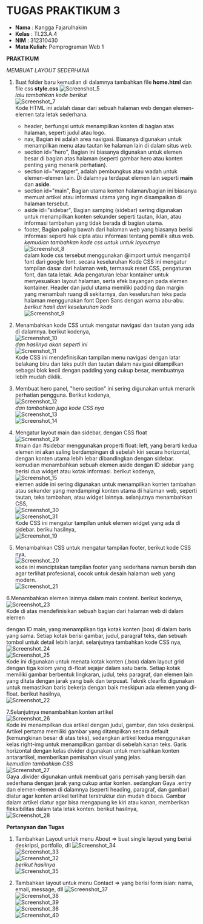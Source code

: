 # TUGAS PRAKTIKUM 3
- **Nama**    : Kangga Fajarulhakim
- **Kelas**   : TI.23.A.4
- **NIM**     : 312310430
- **Mata Kuliah**: Pemprograman Web 1

**PRAKTIKUM**

*MEMBUAT LAYOUT SEDERHANA*

1. Buat folder baru kemudian di dalamnya tambahkan file **home.html** dan file css **style.css**
   ![Screenshot_5](https://github.com/user-attachments/assets/a1627f00-0b77-4855-ad87-47a205bae195)<br>
   *lalu tambahkan kode berikut*<br>
   ![Screenshot_7](https://github.com/user-attachments/assets/e2d6b8ab-e767-42d2-a267-199ba1df1c43) <br>
   Kode HTML ini adalah dasar dari sebuah halaman web dengan elemen-elemen tata letak sederhana.
   - header, berfungsi untuk menampilkan konten di bagian atas halaman, seperti judul atau logo.
   - nav, Bagian ini adalah area navigasi. Biasanya digunakan untuk menampilkan menu atau tautan ke halaman lain di dalam situs web.
   - section id="hero", Bagian ini biasanya digunakan untuk elemen besar di bagian atas halaman (seperti gambar hero atau konten penting yang menarik perhatian).
   - section id="wrapper", adalah pembungkus atau wadah untuk elemen-elemen lain. Di dalamnya terdapat elemen lain seperti **main** dan **aside**.
   - section id="main", Bagian utama konten halaman/bagian ini biasanya memuat artikel atau informasi utama yang ingin disampaikan di halaman tersebut.
   - aside id="sidebar", Bagian samping (sidebar) sering digunakan untuk menampilkan konten sekunder seperti tautan, iklan, atau informasi tambahan yang tidak berada di bagian utama.
   - footer, Bagian paling bawah dari halaman web yang biasanya berisi informasi seperti hak cipta atau informasi tentang pemilik situs web.<br>
   *kemudian tambahkan kode css untuk untuk layoutnya*<br>
   ![Screenshot_8](https://github.com/user-attachments/assets/bc0cf565-4d44-44c2-a240-c9ef86d34d3b)<br>
   dalam kode css tersebut menggunakan @import untuk mengambil font dari google font. secara keseluruhan Kode CSS ini mengatur tampilan dasar dari halaman web, termasuk reset CSS, pengaturan font, dan tata letak. Ada pengaturan lebar kontainer untuk menyesuaikan layout halaman, serta efek bayangan pada elemen kontainer. Header dan judul utama memiliki padding dan margin yang menambah ruang di sekitarnya, dan keseluruhan teks pada halaman menggunakan font Open Sans dengan warna abu-abu.<br>
   *berikut hasil dari keseluruhan kode*<br>
   ![Screenshot_9](https://github.com/user-attachments/assets/13c31a6e-6952-4294-a6b5-d7a811c45211)

2. Menambahkan kode CSS untuk mengatur navigasi dan tautan yang ada di dalamnya. berikut kodenya,<br>
   ![Screenshot_10](https://github.com/user-attachments/assets/c554a212-a80f-487b-bc05-6ba1df7b2f8c)<br>
   *dan hasilnya akan seperti ini*<br>
   ![Screenshot_11](https://github.com/user-attachments/assets/5292bd95-9e80-414f-8f29-80ac7eb0bd88)<br>
   Kode CSS ini mendefinisikan tampilan menu navigasi dengan latar belakang biru dan teks putih dan tautan dalam navigasi ditampilkan sebagai blok kecil dengan padding yang cukup besar, membuatnya lebih mudah diklik.

3. Membuat hero panel, "hero section" ini sering digunakan untuk menarik perhatian pengguna. Berikut kodenya, <br>
  ![Screenshot_12](https://github.com/user-attachments/assets/c7fdcde2-530e-42a9-8a97-edd93220340d)<br>
  *dan tambahkan juga kode CSS nya*<br>
  ![Screenshot_13](https://github.com/user-attachments/assets/a70d0497-5319-4ac1-be45-6f82f9b68654)<br>
  ![Screenshot_14](https://github.com/user-attachments/assets/dcecd27c-6f1f-4cc9-a1aa-e521626a6337)

4. Mengatur layout main dan sidebar, dengan CSS float<br>
   ![Screenshot_29](https://github.com/user-attachments/assets/3b376227-adc5-456a-8f50-0f6dc096fc8c)<br>
   #main dan #sidebar menggunakan properti float: left, yang berarti kedua elemen ini akan saling berdampingan di sebelah kiri secara horizontal, dengan konten utama lebih lebar dibandingkan dengan sidebar. kemudian menambahkan sebuah elemen aside dengan ID sidebar yang berisi dua widget atau kotak informasi. berikut kodenya,<br>
   ![Screenshot_15](https://github.com/user-attachments/assets/3e344735-73ab-4385-b178-f7750f823eaa)<br>
   elemen aside ini sering digunakan untuk menampilkan konten tambahan atau sekunder yang mendampingi konten utama di halaman web, seperti tautan, teks tambahan, atau widget lainnya. selanjutnya menambahkan CSS,<br>
   ![Screenshot_30](https://github.com/user-attachments/assets/c2ab7271-10c8-4772-9195-ccb1484d4a15)<br>
   ![Screenshot_31](https://github.com/user-attachments/assets/57a02cf3-dd24-4b16-b96f-c936c8ed5483)<br>
   Kode CSS ini mengatur tampilan untuk elemen widget yang ada di sidebar. beriku hasilnya,<br>
   ![Screenshot_19](https://github.com/user-attachments/assets/2b5a22b3-38af-4f02-a018-d36e64ce8655)

5. Menambahkan CSS untuk mengatur tampilan footer, berikut kode CSS nya,<br>
   ![Screenshot_20](https://github.com/user-attachments/assets/35d1240b-66ce-4810-bd2d-615a29cf9bd5)<br>
   kode ini menciptakan tampilan footer yang sederhana namun bersih dan agar terlihat profesional, cocok untuk desain halaman web yang modern.<br>
   ![Screenshot_21](https://github.com/user-attachments/assets/74ecfbfc-fb55-4f27-8fb5-b5776960e49e)

6.Menambahkan elemen lainnya dalam main content. berikut kodenya,<br>
  ![Screenshot_23](https://github.com/user-attachments/assets/eb0977cc-5b6a-44e0-be85-55d2104ac380)<br>
  Kode di atas mendefinisikan sebuah bagian dari halaman web di dalam elemen <section> dengan ID main, yang menampilkan tiga kotak konten (box) di dalam baris yang sama. Setiap kotak berisi gambar, judul, paragraf teks, dan sebuah tombol untuk detail lebih lanjut. selanjutnya tambahkan kode CSS nya,<br>
  ![Screenshot_24](https://github.com/user-attachments/assets/4eaa0910-68d7-4f46-bd7b-d99c033effe2)<br>
  ![Screenshot_25](https://github.com/user-attachments/assets/d66a4450-b160-4b99-b49c-5bd1c2dbd5e7)<br>
  Kode ini digunakan untuk menata kotak konten (.box) dalam layout grid dengan tiga kolom yang di-float sejajar dalam satu baris. Setiap kotak memiliki gambar berbentuk lingkaran, judul, teks paragraf, dan elemen lain yang ditata dengan jarak yang baik dan terpusat. Teknik clearfix digunakan untuk memastikan baris bekerja dengan baik meskipun ada elemen yang di-float. berikut hasilnya,<br>
  ![Screenshot_22](https://github.com/user-attachments/assets/3b248b4f-78df-482e-9d76-04471ff9e731)

7.Selanjutnya menambahkan konten artikel <br>
  ![Screenshot_26](https://github.com/user-attachments/assets/c25dcd3a-983a-4970-a613-0a98655e6696)<br>
  Kode ini menampilkan dua artikel dengan judul, gambar, dan teks deskripsi. Artikel pertama memiliki gambar yang ditampilkan secara default (kemungkinan besar di atas teks), sedangkan artikel kedua menggunakan kelas right-img untuk menampilkan gambar di sebelah kanan teks. Garis horizontal dengan kelas divider digunakan untuk memisahkan konten antarartikel, memberikan pemisahan visual yang jelas.<br>
  *kemudian tambahkan CSS*<br>
  ![Screenshot_27](https://github.com/user-attachments/assets/b8b40bfa-c6bd-44d5-a2cf-b49ed5635286)<br>
  Gaya .divider digunakan untuk membuat garis pemisah yang bersih dan sederhana dengan jarak yang cukup antar konten. sedangkan Gaya .entry dan elemen-elemen di dalamnya (seperti heading, paragraf, dan gambar) diatur agar konten artikel terlihat terstruktur dan mudah dibaca. Gambar dalam artikel diatur agar bisa mengapung ke kiri atau kanan, memberikan fleksibilitas dalam tata letak konten. berikut hasilnya,<br>
  ![Screenshot_28](https://github.com/user-attachments/assets/2856c3ce-01c6-451a-b69f-2b3e40354ee3)


**Pertanyaan dan Tugas**
1. Tambahkan Layout untuk menu About
=> buat single layout yang berisi deskripsi, portfolio, dll
  ![Screenshot_34](https://github.com/user-attachments/assets/07087fdc-5f3a-44b8-91fb-bc272ae378f1)<br>
  ![Screenshot_33](https://github.com/user-attachments/assets/9088ae5b-3663-4026-b55a-86316f8906bc)<br>
  ![Screenshot_32](https://github.com/user-attachments/assets/fe718fa5-4baa-4510-8558-f49d74c44688)<br>
  *berikut hasilnya*<br>
  ![Screenshot_35](https://github.com/user-attachments/assets/5bd2e3a5-6fff-465e-ad23-bd1b1ac31f09)

2. Tambahkan layout untuk menu Contact
=> yang berisi form isian: nama, email, message, dll
  ![Screenshot_37](https://github.com/user-attachments/assets/3ed2d49f-ebaa-41db-84ba-ac8fca642811)<br>
  ![Screenshot_38](https://github.com/user-attachments/assets/fa489f1b-2fea-4550-aec0-7aef20205a36)<br>
  ![Screenshot_39](https://github.com/user-attachments/assets/eab8bdeb-6798-4907-84c3-409c43f656e5)<br>
  ![Screenshot_36](https://github.com/user-attachments/assets/b9766ee6-76ce-4ad5-b4d1-f7abaab5e1c4)<br>
  ![Screenshot_40](https://github.com/user-attachments/assets/d7c04196-1964-4d96-a059-15efbb8b8f04)






















  







  



  

